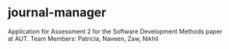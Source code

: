 # journal-manager
Application for Assessment 2 for the Software Development Methods paper at AUT.
Team Members: Patricia, Naveen, Zaw, Nikhil
